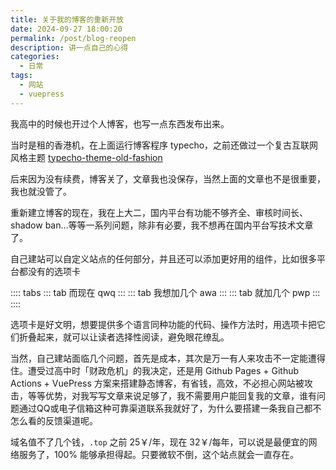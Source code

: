 ```yaml
---
title: 关于我的博客的重新开放
date: 2024-09-27 18:00:20
permalink: /post/blog-reopen
description: 讲一点自己的心得
categories:
  - 日常
tags:
  - 网站
  - vuepress
---
```


我高中的时候也开过个人博客，也写一点东西发布出来。

当时是租的香港机，在上面运行博客程序 typecho，之前还做过一个复古互联网风格主题 [typecho-theme-old-fashion](https://github.com/MrXiaoM/typecho-theme-old-fashion)

后来因为没有续费，博客关了，文章我也没保存，当然上面的文章也不是很重要，我也就没管了。

重新建立博客的现在，我在上大二，国内平台有功能不够齐全、审核时间长、shadow ban…等等一系列问题，除非有必要，我不想再在国内平台写技术文章了。

自己建站可以自定义站点的任何部分，并且还可以添加更好用的组件，比如很多平台都没有的选项卡

:::: tabs
::: tab 而现在
qwq
:::
::: tab 我想加几个
awa
:::
::: tab 就加几个
pwp
:::
::::

选项卡是好文明，想要提供多个语言同种功能的代码、操作方法时，用选项卡把它们折叠起来，就可以让读者选择性阅读，避免眼花缭乱。

当然，自己建站面临几个问题，首先是成本，其次是万一有人来攻击不一定能遭得住。遭受过高中时「财政危机」的我决定，还是用 Github Pages + Github Actions + VuePress 方案来搭建静态博客，有省钱，高效，不必担心网站被攻击，等等优势，对我写写文章来说足够了，我不需要用户能回复我的文章，谁有问题通过QQ或电子信箱这种可靠渠道联系我就好了，为什么要搭建一条我自己都不怎么看的反馈渠道呢。

域名值不了几个钱，`.top` 之前 25￥/年，现在 32￥/每年，可以说是最便宜的网络服务了，100% 能够承担得起。只要微软不倒，这个站点就会一直存在。
